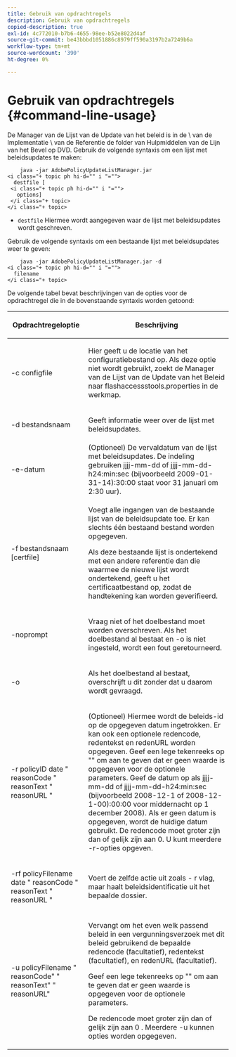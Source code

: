 ```yaml
---
title: Gebruik van opdrachtregels
description: Gebruik van opdrachtregels
copied-description: true
exl-id: 4c772010-b7b6-4655-98ee-b52e8022d4af
source-git-commit: be43bbbd1051886c8979ff590a3197b2a7249b6a
workflow-type: tm+mt
source-wordcount: '390'
ht-degree: 0%

---
```


# Gebruik van opdrachtregels {#command-line-usage}

De Manager van de Lijst van de Update van het beleid is in de \ van de Implementatie \ van de Referentie de folder van Hulpmiddelen van de Lijn van het Bevel op DVD. Gebruik de volgende syntaxis om een lijst met beleidsupdates te maken:

```
    java -jar AdobePolicyUpdateListManager.jar  
<i class="+ topic ph hi-d="" i "="">
  destfile [ 
 <i class="+ topic ph hi-d="" i "="">
   options]  
 </i class="+ topic> 
</i class="+ topic>
```

* `destfile` Hiermee wordt aangegeven waar de lijst met beleidsupdates wordt geschreven.

Gebruik de volgende syntaxis om een bestaande lijst met beleidsupdates weer te geven:

```
    java -jar AdobePolicyUpdateListManager.jar -d  
<i class="+ topic ph hi-d="" i "="">
  filename 
</i class="+ topic>
```

De volgende tabel bevat beschrijvingen van de opties voor de opdrachtregel die in de bovenstaande syntaxis worden getoond:

<table frame="all" colsep="1" rowsep="1" class="+ topic/table adobe-d/table " id="table_ghb_jqy_n4"> 
 <thead class="- topic/thead "> 
  <tr rowsep="1" class="- topic/row "> 
   <th colname="1" class="- topic/entry entry"> <p class="- topic/p ">Opdrachtregeloptie </p> </th> 
   <th colname="2" class="- topic/entry entry"> <p class="- topic/p ">Beschrijving </p> </th> 
  </tr> 
 </thead>
 <tbody class="- topic/tbody "> 
  <tr rowsep="1" class="- topic/row "> 
   <td colname="1" class="- topic/entry "> <span class="+ topic/ph pr-d/codeph codeph"> -c configfile </span> </td> 
   <td colname="2" class="- topic/entry "> <p class="- topic/p ">Hier geeft u de locatie van het configuratiebestand op. Als deze optie niet wordt gebruikt, zoekt de Manager van de Lijst van de Update van het Beleid naar <span class="filepath"> flashaccessstools.properties </span> in de werkmap. </p> </td> 
  </tr> 
  <tr rowsep="1" class="- topic/row "> 
   <td colname="1" class="- topic/entry "> <p class="- topic/p "> <span class="+ topic/ph pr-d/codeph codeph"> -d bestandsnaam </span> </p> </td> 
   <td colname="2" class="- topic/entry "> <p class="- topic/p ">Geeft informatie weer over de lijst met beleidsupdates. </p> </td> 
  </tr> 
  <tr rowsep="1" class="- topic/row "> 
   <td colname="1" class="- topic/entry "> <span class="+ topic/ph pr-d/codeph codeph"> -e-datum </span> </td> 
   <td colname="2" class="- topic/entry "> (Optioneel) De vervaldatum van de lijst met beleidsupdates. De indeling gebruiken <span class="+ topic/ph pr-d/codeph codeph"> jjjj-mm-dd </span> of <span class="+ topic/ph pr-d/codeph codeph"> jjjj-mm-dd-h24:min:sec </span> (bijvoorbeeld 2009-01-31-14):30:00 staat voor 31 januari om 2:30 uur). </td> 
  </tr> 
  <tr rowsep="1" class="- topic/row "> 
   <td colname="1" class="- topic/entry "> <span class="+ topic/ph pr-d/codeph codeph"> -f bestandsnaam [certfile] </span> </td> 
   <td colname="2" class="- topic/entry "> <p class="- topic/p ">Voegt alle ingangen van de bestaande lijst van de beleidsupdate toe. Er kan slechts één bestaand bestand worden opgegeven. </p> <p class="- topic/p ">Als deze bestaande lijst is ondertekend met een andere referentie dan die waarmee de nieuwe lijst wordt ondertekend, geeft u het certificaatbestand op, zodat de handtekening kan worden geverifieerd. </p> </td> 
  </tr> 
  <tr rowsep="1" class="- topic/row "> 
   <td colname="1" class="- topic/entry "> <span class="+ topic/ph pr-d/codeph codeph"> -noprompt </span> </td> 
   <td colname="2" class="- topic/entry "> <p class="- topic/p ">Vraag niet of het doelbestand moet worden overschreven. Als het doelbestand al bestaat en <span class="codeph"> -o </span> is niet ingesteld, wordt een fout geretourneerd. </p> </td> 
  </tr> 
  <tr rowsep="1" class="- topic/row "> 
   <td colname="1" class="- topic/entry "> <span class="codeph"> -o </span> </td> 
   <td colname="2" class="- topic/entry "> <p class="- topic/p ">Als het doelbestand al bestaat, overschrijft u dit zonder dat u daarom wordt gevraagd. </p> </td> 
  </tr> 
  <tr rowsep="1" class="- topic/row "> 
   <td colname="1" class="- topic/entry "> <span class="+ topic/ph pr-d/codeph codeph"> -r policyID </span> <span class="+ topic/ph pr-d/codeph codeph"> date </span> " <span class="+ topic/ph pr-d/codeph codeph"> reasonCode </span>" <span class="+ topic/ph pr-d/codeph codeph"> reasonText </span>" <span class="+ topic/ph pr-d/codeph codeph"> reasonURL </span>" </td> 
   <td colname="2" class="- topic/entry "> <p class="- topic/p ">(Optioneel) Hiermee wordt de beleids-id op de opgegeven datum ingetrokken. Er kan ook een optionele redencode, redentekst en redenURL worden opgegeven. Geef een lege tekenreeks op "" om aan te geven dat er geen waarde is opgegeven voor de optionele parameters. Geef de datum op als <span class="+ topic/ph pr-d/codeph codeph"> jjjj-mm-dd </span> of <span class="+ topic/ph pr-d/codeph codeph"> jjjj-mm-dd-h24:min:sec </span> (bijvoorbeeld 2008-12-1 of 2008-12-1-00):00:00 voor middernacht op 1 december 2008). Als er geen datum is opgegeven, wordt de huidige datum gebruikt. De redencode moet groter zijn dan of gelijk zijn aan 0. U kunt meerdere -r-opties opgeven. </p> </td> 
  </tr> 
  <tr rowsep="1" class="- topic/row "> 
   <td colname="1" class="- topic/entry "> <p class="- topic/p ">-rf <span class="+ topic/ph pr-d/codeph codeph"> policyFilename </span> <span class="+ topic/ph pr-d/codeph codeph"> date </span> " <span class="+ topic/ph pr-d/codeph codeph"> reasonCode </span>" <span class="+ topic/ph pr-d/codeph codeph"> reasonText </span>" <span class="+ topic/ph pr-d/codeph codeph"> reasonURL </span>" </p> </td> 
   <td colname="2" class="- topic/entry "> <p class="- topic/p ">Voert de zelfde actie uit zoals - r vlag, maar haalt beleidsidentificatie uit het bepaalde dossier. </p> </td> 
  </tr> 
  <tr rowsep="0" class="- topic/row "> 
   <td colname="1" class="- topic/entry "> <span class="codeph"> -u policyFilename " reasonCode" " reasonText" " reasonURL" </span> </td> 
   <td colname="2" class="- topic/entry "> <p>Vervangt om het even welk passend beleid in een vergunningsverzoek met dit beleid gebruikend de bepaalde redencode (facultatief), redentekst (facultatief), en redenURL (facultatief). </p> <p>Geef een lege tekenreeks op "" om aan te geven dat er geen waarde is opgegeven voor de optionele parameters. </p> <p>De redencode moet groter zijn dan of gelijk zijn aan <span class="codeph"> 0 </span>. Meerdere <span class="codeph"> -u </span> kunnen opties worden opgegeven. </p> </td> 
  </tr> 
 </tbody> 
</table>
